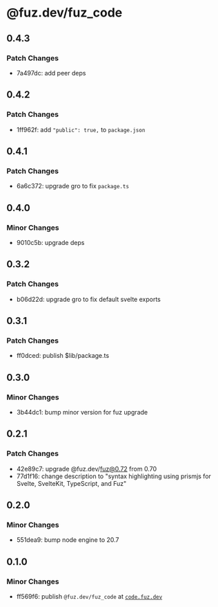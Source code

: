 # @fuz.dev/fuz_code

## 0.4.3

### Patch Changes

- 7a497dc: add peer deps

## 0.4.2

### Patch Changes

- 1ff962f: add `"public": true,` to `package.json`

## 0.4.1

### Patch Changes

- 6a6c372: upgrade gro to fix `package.ts`

## 0.4.0

### Minor Changes

- 9010c5b: upgrade deps

## 0.3.2

### Patch Changes

- b06d22d: upgrade gro to fix default svelte exports

## 0.3.1

### Patch Changes

- ff0dced: publish $lib/package.ts

## 0.3.0

### Minor Changes

- 3b44dc1: bump minor version for fuz upgrade

## 0.2.1

### Patch Changes

- 42e89c7: upgrade @fuz.dev/fuz@0.72 from 0.70
- 77d1f16: change description to "syntax highlighting using prismjs for Svelte, SvelteKit, TypeScript, and Fuz"

## 0.2.0

### Minor Changes

- 551dea9: bump node engine to 20.7

## 0.1.0

### Minor Changes

- ff569f6: publish `@fuz.dev/fuz_code` at [`code.fuz.dev`](https://code.fuz.dev/)
